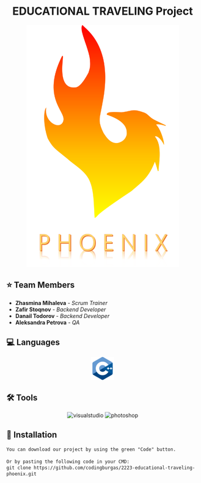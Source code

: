 <h1 align = center> EDUCATIONAL TRAVELING Project </h1>
<p align = "center">
<img src = "ET_project/ET_project/Graphics/logo.png" width = "400px">
</p>

## ⭐ Team Members
* **Zhasmina Mihaleva** - *Scrum Trainer* 
 * **Zafir Stoqnov** - *Backend Developer* 
* **Danail Todorov** - *Backend Developer* 
* **Aleksandra Petrova** - *QA* 

## 💻 Languages
<p align = "center"
<a><img src="https://raw.githubusercontent.com/devicons/devicon/master/icons/cplusplus/cplusplus-original.svg" alt="cplusplus" width="60" height="60"/> </a>
</p>

## 🛠️ Tools
<p align = "center">
<a><img src="https://upload.wikimedia.org/wikipedia/commons/thumb/5/59/Visual_Studio_Icon_2019.svg/2060px-Visual_Studio_Icon_2019.svg.png" alt="visualstudio" width="60" height="60"/> </a>
<a><img src="https://upload.wikimedia.org/wikipedia/commons/thumb/a/af/Adobe_Photoshop_CC_icon.svg/2101px-Adobe_Photoshop_CC_icon.svg.png" alt="photoshop" width="60" height="60"/> </a>
</p>

## 🧰 Installation
```
You can download our project by using the green "Code" button.

Or by pasting the following code in your CMD:
git clone https://github.com/codingburgas/2223-educational-traveling-phoenix.git
```
